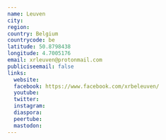 ```yaml
---
name: Leuven
city:
region:
country: Belgium
countrycode: be
latitude: 50.8798438
longitude: 4.7005176
email: xrleuven@protonmail.com
publiciseemail: false
links:
  website:
  facebook: https://www.facebook.com/xrbeleuven/
  youtube:
  twitter:
  instagram:
  diaspora:
  peertube:
  mastodon:
---
```

